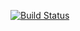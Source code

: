 [![Build Status](https://travis-ci.org/Klapeyron/Markov.svg?branch=master)](https://travis-ci.org/Klapeyron/Markov)